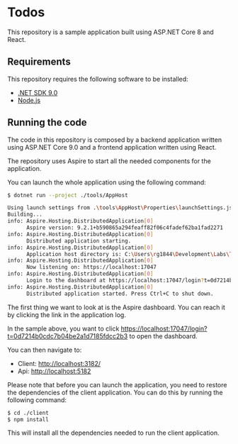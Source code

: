 # Todos

This repository is a sample application built using ASP.NET Core 8 and React.

## Requirements

This repository requires the following software to be installed:

- [.NET SDK 9.0](https://dotnet.microsoft.com/en-us/download/dotnet/9.0)
- [Node.js](https://nodejs.org/en/download)

## Running the code

The code in this repository is composed by a backend application written using ASP.NET Core 9.0 and a frontend application written using React.

The repository uses Aspire to start all the needed components for the application.

You can launch the whole application using the following command:

```bash
$ dotnet run --project ./tools/AppHost

Using launch settings from .\tools\AppHost\Properties\launchSettings.json...
Building...
info: Aspire.Hosting.DistributedApplication[0]
      Aspire version: 9.2.1+b590865a294feaff82f06c4fadef62ba1fad2271
info: Aspire.Hosting.DistributedApplication[0]
      Distributed application starting.
info: Aspire.Hosting.DistributedApplication[0]
      Application host directory is: C:\Users\rg1844\Development\Labs\Todos\tools\AppHost
info: Aspire.Hosting.DistributedApplication[0]
      Now listening on: https://localhost:17047
info: Aspire.Hosting.DistributedApplication[0]
      Login to the dashboard at https://localhost:17047/login?t=0d7214b0cdc7b04be2a1d7185fdcc2b3
info: Aspire.Hosting.DistributedApplication[0]
      Distributed application started. Press Ctrl+C to shut down.
```

The first thing we want to look at is the Aspire dashboard. You can reach it by clicking the link in the application log.

In the sample above, you want to click <https://localhost:17047/login?t=0d7214b0cdc7b04be2a1d7185fdcc2b3> to open the dashboard.

You can then navigate to:

- Client: <http://localhost:3182/>
- Api: <http://localhost:5182>

Please note that before you can launch the application, you need to restore the dependencies of the client application. You can do this by running the following command:

```bash
$ cd ./client
$ npm install
```

This will install all the dependencies needed to run the client application.
